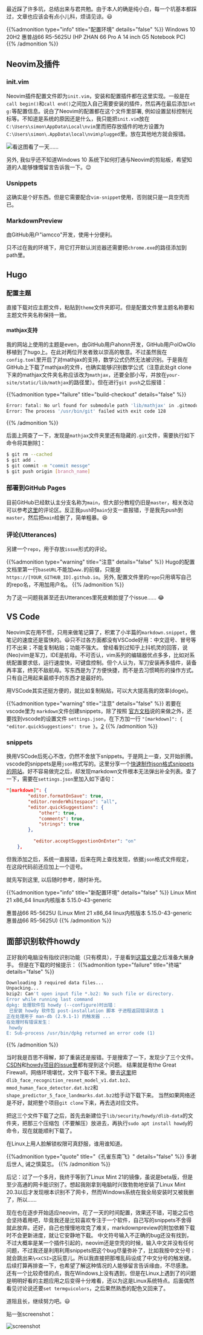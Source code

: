 
最近踩了许多坑，总结出来与君共勉。由于本人的确是纯小白，每一个坑基本都踩过，文章也应该会有点小儿科，烦请见谅。:smiley: 

{{%admonition type="info" title="配置环境" details="false" %}}
Windows 10 20H2 惠普战66 R5-5625U (HP ZHAN 66 Pro A 14 inch G5 Notebook PC)
{{% /admonition %}}


## Neovim及插件

### init.vim

Neovim插件配置文件即为`init.vim`，安装和配置插件都在这里实现。一般是在`call begin()`和`call end()`之间加入自己需要安装的插件，然后再在最后添加`let g:`等配置信息。说白了Neovim的配置都在这个文件里部署, 例如设置鼠标控制光标等。不知道是系统的原因还是什么，我只能把`init.vim`放在`C:\Users\simon\AppData\Local\nvim`里而把存放插件的地方设置为`C:\Users\simon\.AppData\local\nvim\plugged`里。放在其他地方就会报错。

![看这图看了一天…… ](https://pic.imgdb.cn/item/62b263a809475431298d05d8.png "看这图看了一天……") 

另外, 我似乎还不知道Windows 10 系统下如何打通与Neovim的剪贴板，希望知道的人能够慷慨留言告诉我一下。:wink:

### Usnippets 

这确实是个好东西。但是它需要配合`vim-snippet`使用，否则就只是一具空壳而已。

### MarkdownPreview

由GitHub用户"iamcco"开发，使用十分便利。

只不过在我的环境下，用它打开默认浏览器还需要把`chrome.exe`的路径添加到path里。

## Hugo

### 配置主题 

直接下载对应主题文件，粘贴到`theme`文件夹即可。但是配置文件里主题名称要和主题文件夹名称保持一致。

#### mathjax支持
我的网站上使用的主题是even，由GitHub用户ahonn开发，GitHub用户olOwOlo移植到了hugo上。在此对两位开发者致以崇高的敬意。不过虽然我在`config.toml`里开启了对mathjax的支持，数学公式仍然无法被识别。于是我在GitHub上下载了mathjax的文件，也确实能够识别数学公式（注意此处git clone下来的mathjax文件夹名称应该改为`mathjax`，还要全部小写，并放在`your-site/static/lib/mathjax`的路径里）。但在进行`git push`之后报错：

{{%admonition type="failure" title="build-checkout" details="false" %}}
```bash
Error: fatal: No url found for submodule path 'lib/mathjax' in .gitmodules
Error: The process '/usr/bin/git' failed with exit code 128
```
{{% /admonition %}}

后面上网查了一下，发现是`mathjax`文件夹里还有隐藏的`.git`文件，需要执行如下命令将其删除[1]：

```bash
$ git rm --cached
$ git add .
$ git commit -m "commit messge"
$ git push origin [branch_name]
```

### 部署到GitHub Pages 

目前GitHub已经默认主分支名称为`main`，但大部分教程仍旧是`master`，相关改动可以参考[这里](https://zhuanlan.zhihu.com/p/57361697)的评论区。反正我`push`时`main`分支一直报错，于是我先push到`master`，然后把`main`给删了，简单粗暴。:laughing:

### 评论(Utterances) 

另建一个`repo`，用于存放`issue`形式的评论。

{{%admonition type="warning" title="注意" details="false" %}}
Hugo的配置文档里第一行`baseURL`不能加`www.`的前缀，只能是`https://[YOUR_GITHUB_ID].github.io`。另外, 配置文件里的`repo`只用填写自己的repo名，不用加用户名。
{{% /admonition %}}

为了这一问题我甚至还去Utterances里死皮赖脸提了个issue…… :joy:

## VS Code
Neovim实在用不惯，只用来做笔记算了，积累了小半篇的`markdown.snippet`，做笔记的速度还是蛮快的。:smiley:只不过各方面都没有VSCode好用：中文逗号、冒号等打不出来；不能复制粘贴；功能不强大。
曾经看到过知乎上抖机灵的回答，说(Neo)vim是军刀，IDE是航母。不可否认，vim系列的编辑器优点多多，比如对系统配置要求低，运行速度快，可键盘控制。但个人认为，军刀安装再多插件，装备再丰富，终究不敌航母。写东西是为了方便快捷，而不是去习惯畸形的操作方式。只有自己用起来最顺手的东西才是最好的。

用VSCode其实还挺方便的，就比如复制粘贴，可以大大提高我的效率(doge)。

{{%admonition type="warning" title="注意" details="false" %}}
若要在vscode里为 `markdown`文件创建snippets，除了按照 [官方文档](https://code.visualstudio.com/docs/editor/userdefinedsnippets#_create-your-own-snippets)说的来做之外，还要找到vscode的设置文件 `settings.json`，在下方加一行 `"[markdown]": { "editor.quickSuggestions": true }`。[2]
{{% /admonition %}}

### snippets
换用VSCode后死心不改，仍然不舍放下snippets。于是网上一查，又开始折腾。vscode的snippets是用`json`格式写的。这里分享一个[快速制作json格式snippets的网站](https://snippet-generator.app/)。好不容易做完之后，却发现markdown文件根本无法弹出补全列表。查了一下，需要在`settings.json`里加入如下语句：
```json
"[markdown]": {
        "editor.formatOnSave": true,
        "editor.renderWhitespace": "all",
        "editor.quickSuggestions": {
            "other": true,
            "comments": true,
            "strings": true
        },
     
          "editor.acceptSuggestionOnEnter": "on"
    },
```
但我添加之后，系统一直报错，后来在网上查找发现，依据`json`格式文件规定，在这段代码前还应加上一个逗号。

就先写到这里, 以后随时参考，随时补充。

{{%admonition type="info" title="新配置环境" details="false" %}}
Linux Mint 21 x86_64 linux内核版本 5.15.0-43-generic

惠普战66 R5-5625U (Linux Mint 21 x86_64 linux内核版本 5.15.0-43-generic 惠普战66 R5-5625U)
{{% /admonition %}}

## 面部识别软件howdy
正好我的电脑没有指纹识别功能（只有模具），于是看到[这篇文章](https://itsfoss.com/face-unlock-ubuntu/)之后准备大展身手。
但是在下载的时候提示：
{{%admonition type="failure" title="终端" details="false" %}}
```bash
Downloading 3 required data files...
Unpacking...
bzip2: Can't open input file *.bz2: No such file or directory.
Error while running last command
dpkg: 处理软件包 howdy (--configure)时出错：
 已安装 howdy 软件包 post-installation 脚本 子进程返回错误状态 1
正在处理用于 man-db (2.9.1-1) 的触发器 ...
在处理时有错误发生：
 howdy
E: Sub-process /usr/bin/dpkg returned an error code (1)
```
{{% /admonition %}}

当时我是百思不得解，卸了重装还是报错。于是搜索了一下，发现少了三个文件。[CSDN](https://ask.csdn.net/questions/3273360)和[howdy项目的issue里](https://github.com/boltgolt/howdy/issues/307)都有提到这个问题。
结果就是有the Great Firewall，网络环境堪忧，文件下载不下来。要去[这里](https://github.com/davisking/dlib-models)把`dlib_face_recognition_resnet_model_v1.dat.bz2`、`mmod_human_face_detector.dat.bz2`和`shape_predictor_5_face_landmarks.dat.bz2`给手动下载下来。
当然如果网络还是不好，就把整个项目`git clone`下来，再去选对应文件。

把这三个文件下载了之后，首先去新建位于`lib/security/howdy/dlib-data`的文件夹，把那三个压缩包（不要解压）放进去，再执行`sudo apt install howdy`的命令，现在就能顺利下载了。

在Linux上用人脸解锁权限可真舒服，谁用谁知道。

{{%admonition type="quote" title="《孔雀东南飞》" details="false" %}}
多谢后世人, 诫之慎莫忘。
{{% /admonition %}}

后记：过了一个多月，我终于等到了Linux Mint 21的镜像，虽说是beta版，但是至少高通的网卡能识别了。想起我刚拿到电脑时兴致勃勃地安装了Linux Mint 20.3以后才发现根本识别不了网卡，然而Windows系统在我全局安装时又被我删了，所以……

现在也在逐步开始适应neovim，花了一天的时间配置，效果还不错，可能之后也会坚持着用吧，毕竟我还是比较喜欢专注于一个软件，自己写的snippets不舍得就此放弃。还好，自己也慢慢地攻克了难关，markdownpreview的附加依赖下载时不会更新进度，就让它安静地下载。
中文符号输入不正确的bug还没有找到，不过大概率是某一个插件引起的，neovim还是空壳的时候，输入中文并没有任何问题，不过我还是利用利用snippets把这个bug尽量弥补了，比如我按中文分号`；`就会跳出来`¼<xCSI>`这玩意儿。所以我直接把那堆乱码设成了中文分号的触发键。后续打算再排查一下，也希望了解这种情况的人能够留言告诉缘由，不尽感激。
还有一个比较奇怪的点，我在Windows上没有遇到，但是在Linux上遇到了的问题是明明好看的主题应用之后变得十分难看，还以为这是Linux系统特点。后面偶然看见讨论说还要`set termguicolors`，之后果然熟悉的配色又回来了。

道阻且长，继续努力吧。:smiley:

贴一张screenshot：

![screenshot](https://pic.imgdb.cn/item/62e7535b8c61dc3b8ea30d72.png "还行吧？")

[1]:(https://www.jianshu.com/p/7cc6ea70e48e)  (简书)
[2]:(https://stackoverflow.com/questions/32703317/how-to-activate-markdown-user-snippets-in-visual-studio-code) (stackoverflow)
